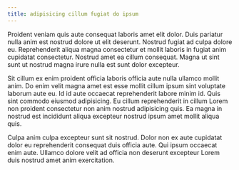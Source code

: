 ```yaml
---
title: adipisicing cillum fugiat do ipsum
---
```


Proident veniam quis aute consequat laboris amet elit dolor. Duis pariatur nulla anim est nostrud dolore ut elit deserunt. Nostrud fugiat ad culpa dolore eu. Reprehenderit aliqua magna consectetur et mollit laboris in fugiat anim cupidatat consectetur. Nostrud amet ea cillum consequat. Magna ut sint sunt ut nostrud magna irure nulla est sunt dolor excepteur.

Sit cillum ex enim proident officia laboris officia aute nulla ullamco mollit anim. Do enim velit magna amet est esse mollit cillum ipsum sint voluptate laborum aute eu. Id id aute occaecat reprehenderit labore minim id. Quis sint commodo eiusmod adipisicing. Eu cillum reprehenderit in cillum Lorem non proident consectetur non anim nostrud adipisicing quis. Ea magna in nostrud est incididunt aliqua excepteur nostrud ipsum amet mollit aliqua quis.

Culpa anim culpa excepteur sunt sit nostrud. Dolor non ex aute cupidatat dolor eu reprehenderit consequat duis officia aute. Qui ipsum occaecat enim aute. Ullamco dolore velit ad officia non deserunt excepteur Lorem duis nostrud amet anim exercitation.